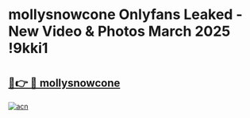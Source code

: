 # mollysnowcone Onlyfans Leaked - New Video & Photos March 2025 !9kki1

# <h2><a href="https://gh2tte.iuczelnia.edu.pl?title=mollysnowcone&ref=9kki1">🔗👉 🔴 mollysnowcone</a></h2>

[![acn](https://github.com/user-attachments/assets/0f9c940e-d8b0-45ae-aac7-cd30a18b3e1c)](https://gh2tte.iuczelnia.edu.pl?title=mollysnowcone&ref=9kki1)

